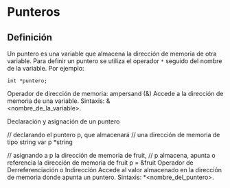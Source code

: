 # Punteros
## Definición
Un puntero es una variable que almacena la dirección de memoria de otra variable. Para definir un puntero se utiliza el operador `*` seguido del nombre de la variable. Por ejemplo:
    
    
    int *puntero;

Operador de dirección de memoria: ampersand (&)
Accede a la dirección de memoria de una variable. Sintaxis: &                   
    <nombre_de_la_variable>.

Declaración y asignación de un puntero

// declarando el puntero p, que almacenará
// una dirección de memoria de tipo string
var p *string

// asignando a p la dirección de memoria de fruit,
// p almacena, apunta o referencia la dirección de memoria de fruit
p = &fruit
Operador de Derreferenciación o Indirección
Accede al valor almacenado en la dirección de memoria donde apunta un puntero. Sintaxis: *<nombre_del_puntero>.